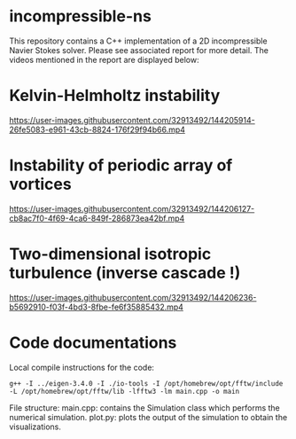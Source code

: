# incompressible-ns
This repository contains a C++ implementation of a 2D incompressible Navier Stokes solver. Please see associated report for more detail.
The videos mentioned in the report are displayed below:

# Kelvin-Helmholtz instability

https://user-images.githubusercontent.com/32913492/144205914-26fe5083-e961-43cb-8824-176f29f94b66.mp4

# Instability of periodic array of vortices

https://user-images.githubusercontent.com/32913492/144206127-cb8ac7f0-4f69-4ca6-849f-286873ea42bf.mp4

# Two-dimensional isotropic turbulence (inverse cascade !)

https://user-images.githubusercontent.com/32913492/144206236-b5692910-f03f-4bd3-8fbe-fe6f35885432.mp4

# Code documentations
Local compile instructions for the code: 

```g++ -I ../eigen-3.4.0 -I ./io-tools -I /opt/homebrew/opt/fftw/include -L /opt/homebrew/opt/fftw/lib -lfftw3 -lm main.cpp -o main```

File structure:
main.cpp: contains the Simulation class which performs the numerical simulation.
plot.py: plots the output of the simulation to obtain the visualizations. 
